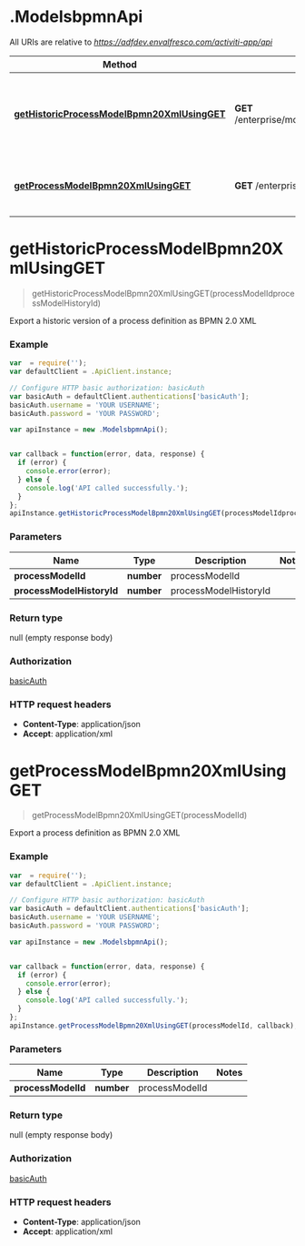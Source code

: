 # .ModelsbpmnApi

All URIs are relative to *https://adfdev.envalfresco.com/activiti-app/api*

Method | HTTP request | Description
------------- | ------------- | -------------
[**getHistoricProcessModelBpmn20XmlUsingGET**](ModelsbpmnApi.md#getHistoricProcessModelBpmn20XmlUsingGET) | **GET** /enterprise/models/{processModelId}/history/{processModelHistoryId}/bpmn20 | Export a historic version of a process definition as BPMN 2.0 XML
[**getProcessModelBpmn20XmlUsingGET**](ModelsbpmnApi.md#getProcessModelBpmn20XmlUsingGET) | **GET** /enterprise/models/{processModelId}/bpmn20 | Export a process definition as BPMN 2.0 XML


<a name="getHistoricProcessModelBpmn20XmlUsingGET"></a>
# **getHistoricProcessModelBpmn20XmlUsingGET**
> getHistoricProcessModelBpmn20XmlUsingGET(processModelIdprocessModelHistoryId)

Export a historic version of a process definition as BPMN 2.0 XML

### Example
```javascript
var  = require('');
var defaultClient = .ApiClient.instance;

// Configure HTTP basic authorization: basicAuth
var basicAuth = defaultClient.authentications['basicAuth'];
basicAuth.username = 'YOUR USERNAME';
basicAuth.password = 'YOUR PASSWORD';

var apiInstance = new .ModelsbpmnApi();


var callback = function(error, data, response) {
  if (error) {
    console.error(error);
  } else {
    console.log('API called successfully.');
  }
};
apiInstance.getHistoricProcessModelBpmn20XmlUsingGET(processModelIdprocessModelHistoryId, callback);
```

### Parameters

Name | Type | Description  | Notes
------------- | ------------- | ------------- | -------------
 **processModelId** | **number**| processModelId | 
 **processModelHistoryId** | **number**| processModelHistoryId | 

### Return type

null (empty response body)

### Authorization

[basicAuth](../README.md#basicAuth)

### HTTP request headers

 - **Content-Type**: application/json
 - **Accept**: application/xml

<a name="getProcessModelBpmn20XmlUsingGET"></a>
# **getProcessModelBpmn20XmlUsingGET**
> getProcessModelBpmn20XmlUsingGET(processModelId)

Export a process definition as BPMN 2.0 XML

### Example
```javascript
var  = require('');
var defaultClient = .ApiClient.instance;

// Configure HTTP basic authorization: basicAuth
var basicAuth = defaultClient.authentications['basicAuth'];
basicAuth.username = 'YOUR USERNAME';
basicAuth.password = 'YOUR PASSWORD';

var apiInstance = new .ModelsbpmnApi();


var callback = function(error, data, response) {
  if (error) {
    console.error(error);
  } else {
    console.log('API called successfully.');
  }
};
apiInstance.getProcessModelBpmn20XmlUsingGET(processModelId, callback);
```

### Parameters

Name | Type | Description  | Notes
------------- | ------------- | ------------- | -------------
 **processModelId** | **number**| processModelId | 

### Return type

null (empty response body)

### Authorization

[basicAuth](../README.md#basicAuth)

### HTTP request headers

 - **Content-Type**: application/json
 - **Accept**: application/xml

